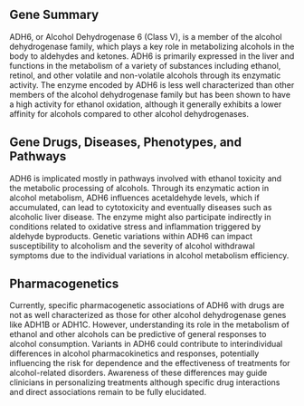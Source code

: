 ## Gene Summary
ADH6, or Alcohol Dehydrogenase 6 (Class V), is a member of the alcohol dehydrogenase family, which plays a key role in metabolizing alcohols in the body to aldehydes and ketones. ADH6 is primarily expressed in the liver and functions in the metabolism of a variety of substances including ethanol, retinol, and other volatile and non-volatile alcohols through its enzymatic activity. The enzyme encoded by ADH6 is less well characterized than other members of the alcohol dehydrogenase family but has been shown to have a high activity for ethanol oxidation, although it generally exhibits a lower affinity for alcohols compared to other alcohol dehydrogenases.

## Gene Drugs, Diseases, Phenotypes, and Pathways
ADH6 is implicated mostly in pathways involved with ethanol toxicity and the metabolic processing of alcohols. Through its enzymatic action in alcohol metabolism, ADH6 influences acetaldehyde levels, which if accumulated, can lead to cytotoxicity and eventually diseases such as alcoholic liver disease. The enzyme might also participate indirectly in conditions related to oxidative stress and inflammation triggered by aldehyde byproducts. Genetic variations within ADH6 can impact susceptibility to alcoholism and the severity of alcohol withdrawal symptoms due to the individual variations in alcohol metabolism efficiency.

## Pharmacogenetics
Currently, specific pharmacogenetic associations of ADH6 with drugs are not as well characterized as those for other alcohol dehydrogenase genes like ADH1B or ADH1C. However, understanding its role in the metabolism of ethanol and other alcohols can be predictive of general responses to alcohol consumption. Variants in ADH6 could contribute to interindividual differences in alcohol pharmacokinetics and responses, potentially influencing the risk for dependence and the effectiveness of treatments for alcohol-related disorders. Awareness of these differences may guide clinicians in personalizing treatments although specific drug interactions and direct associations remain to be fully elucidated.
